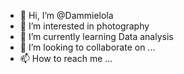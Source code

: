 - 👋 Hi, I’m @Dammielola
- 👀 I’m interested in photography
- 🌱 I’m currently learning Data analysis
- 💞️ I’m looking to collaborate on ...
- 📫 How to reach me ...

<!---
Dammielola/Dammielola is a ✨ special ✨ repository because its `README.md` (this file) appears on your GitHub profile.
You can click the Preview link to take a look at your changes.
--->
